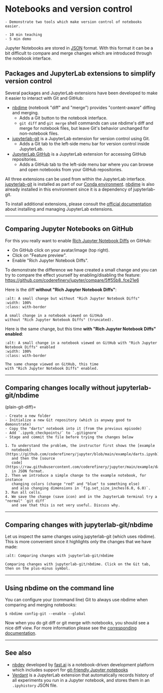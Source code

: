 # Notebooks and version control

```{objectives}
- Demonstrate two tools which make version control of notebooks easier.
```

```{instructor-note}
- 10 min teaching
- 5 min demo
```

Jupyter Notebooks are stored in [JSON](https://en.wikipedia.org/wiki/JSON) format.
With this format it can be a bit difficult to compare and merge changes which are introduced
through the notebook interface.


## Packages and JupyterLab extensions to simplify version control

Several packages and JupyterLab extensions have been developed
to make it easier to interact with Git and GitHub:

- [nbdime](http://nbdime.readthedocs.io/) (notebook "diff" and "merge") provides
  "content-aware" diffing and merging.
  - Adds a Git button to the notebook interface.
  - `git diff` and `git merge` shell commands can use nbdime's diff
    and merge for notebook files, but leave Git's behavior unchanged
    for non-notebook files.
- [jupyterlab-git](https://github.com/jupyterlab/jupyterlab-git)
  is a JupyterLab extension for version control using Git.
  - Adds a Git tab to the left-side menu bar for version control inside JupyterLab.
- [JupyterLab GitHub](https://www.npmjs.com/package/@jupyterlab/github)
  is a JupyterLab extension for accessing GitHub repositories.
  - Adds a GitHub tab to the left-side menu bar where you can browse
    and open notebooks from your GitHub repositories.

All three extensions can be used from within the JupyterLab interface.
[jupyterlab-git](https://github.com/jupyterlab/jupyterlab-git) is installed as part
of our [Conda environment](https://coderefinery.github.io/installation/conda-environment/).
[nbdime](http://nbdime.readthedocs.io/) is also already installed in this environment since
it is a dependency of jupyterlab-git.

To install additional extensions, please consult the
[official documentation](https://jupyterlab.readthedocs.io/en/stable/user/extensions.html)
about installing and managing JupyterLab extensions.

---

## Comparing Jupyter Notebooks on GitHub

For this you really want to enable [Rich Jupyter Notebook
Diffs](https://docs.github.com/en/repositories/working-with-files/using-files/working-with-non-code-files#working-with-jupyter-notebook-files-on-github)
on GitHub:
- On GitHub click on your avatar/image (top right).
- Click on "Feature preview".
- Enable "Rich Jupyter Notebook Diffs".

To demonstrate the difference we have created a small change and you can try to
compare the effect yourself by enabling/disabling the feature:
<https://github.com/coderefinery/jupyter/compare/5ff55b8..fce21e6>

Here is the diff **without "Rich Jupyter Notebook Diffs"**:
```{figure} img/github-without-rich-diff.png
:alt: A small change but without "Rich Jupyter Notebook Diffs"
:width: 100%
:class: with-border

A small change in a notebook viewed on GitHub
without "Rich Jupyter Notebook Diffs" (truncated).
```

Here is the same change, but this time **with "Rich Jupyter Notebook Diffs" enabled**:
```{figure} img/github-with-rich-diff.png
:alt: A small change in a notebook viewed on GitHub with "Rich Jupyter Notebook Diffs" enabled
:width: 100%
:class: with-border

The same change viewed on GitHub, this time
with "Rich Jupyter Notebook Diffs" enabled.
```

---

## Comparing changes locally without jupyterlab-git/nbdime

(plain-git-diff)=

```{instructor-note}
- Create a new folder
- Initialize a new Git repository (which is anyway good to demonstrate)
- Copy the "darts" notebook into it (from the previous episode)
- Add `.ipynb_checkpoints/` to `.gitignore`
- Stage and commit the file before trying the changes below
```

```{exercise} Instructor demonstrates a plain git diff
1. To understand the problem, the instructor first shows the [example
   notebook](https://github.com/coderefinery/jupyter/blob/main/example/darts.ipynb)
   and then the [source
   code](https://raw.githubusercontent.com/coderefinery/jupyter/main/example/darts.ipynb)
   in JSON format.
2. Then we introduce a simple change to the example notebook, for instance
   changing colors (change "red" and "blue" to something else)
   and also changing dimensions in `fig.set_size_inches(6.0, 6.0)`.
3. Run all cells.
4. We save the change (save icon) and in the JupyterLab terminal try a "normal" `git diff`
   and see that this is not very useful. Discuss why.
```

---

## Comparing changes with jupyterlab-git/nbdime

Let us inspect the same changes using jupyterlab-git (which uses nbdime).
This is more convenient since it highlights only the changes that we have made:

```{figure} img/git.jpg
:alt: Comparing changes with jupyterlab-git/nbdime

Comparing changes with jupyterlab-git/nbdime. Click on the Git tab, then on the plus-minus symbol.
```

---

## Using nbdime on the command line

You can configure your (command line) Git to always use nbdime when comparing and merging notebooks:
```console
$ nbdime config-git --enable --global
```
Now when you do git diff or git merge with notebooks, you should see a nice diff view.
For more information please see the
[corresponding documentation](https://nbdime.readthedocs.io/en/latest/#git-integration-quickstart).

---

## See also

- [nbdev](https://nbdev.fast.ai/getting_started.html) developed by [fast.ai](https://www.fast.ai/)
  is a notebook-driven development platform which includes support for [git-friendly Jupyter
  notebooks](https://nbdev.fast.ai/tutorials/git_friendly_jupyter.html)
- [Verdant](https://github.com/mkery/Verdant/) is a JupyterLab extension that automatically
  records history of all experiments you run in a Jupyter notebook, and stores them in an
  `.ipyhistory` JSON file.
